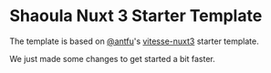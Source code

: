 # Shaoula Nuxt 3 Starter Template

The template is based on [@antfu](https://github.com/antfu)'s [vitesse-nuxt3](https://github.com/antfu/vitesse-nuxt3) starter template.

We just made some changes to get started a bit faster.

